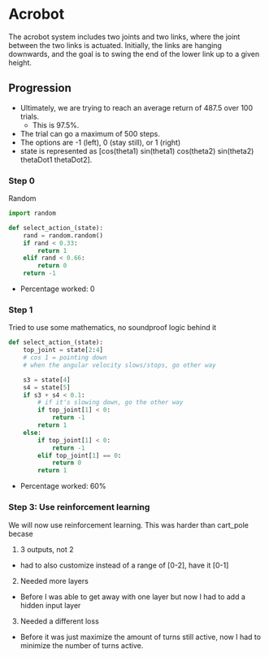 # Acrobot

The acrobot system includes two joints and two links, where the joint between the two links is actuated. Initially, the links are hanging downwards, and the goal is to swing the end of the lower link up to a given height.

## Progression

+ Ultimately, we are trying to reach an average return of 487.5 over 100 trials.
    + This is 97.5%.
+ The trial can go a maximum of 500 steps.
+ The options are -1 (left), 0 (stay still), or 1 (right)
+ state is represented as  [cos(theta1) sin(theta1) cos(theta2) sin(theta2) thetaDot1 thetaDot2].


### Step 0
Random
```python
import random

def select_action_(state):
    rand = random.random()
    if rand < 0.33:
        return 1
    elif rand < 0.66:
        return 0
    return -1
```
+ Percentage worked: 0

### Step 1

Tried to use some mathematics, no soundproof logic behind it
```python
def select_action_(state):
    top_joint = state[2:4]
    # cos 1 = pointing down
    # when the angular velocity slows/stops, go other way

    s3 = state[4]
    s4 = state[5]
    if s3 + s4 < 0.1:
        # if it's slowing down, go the other way
        if top_joint[1] < 0:
            return -1
        return 1
    else:
        if top_joint[1] < 0:
            return -1
        elif top_joint[1] == 0:
            return 0
        return 1

```

+ Percentage worked: 60%

### Step 3: Use reinforcement learning

We will now use reinforcement learning. This was harder than cart_pole becase

1. 3 outputs, not 2
  + had to also customize instead of a range of [0-2], have it [0-1]
2. Needed more layers
  + Before I was able to get away with one layer but now I had to add a hidden input layer
3. Needed a different loss
  + Before it was just maximize the amount of turns still active, now I had to minimize the number of turns active.